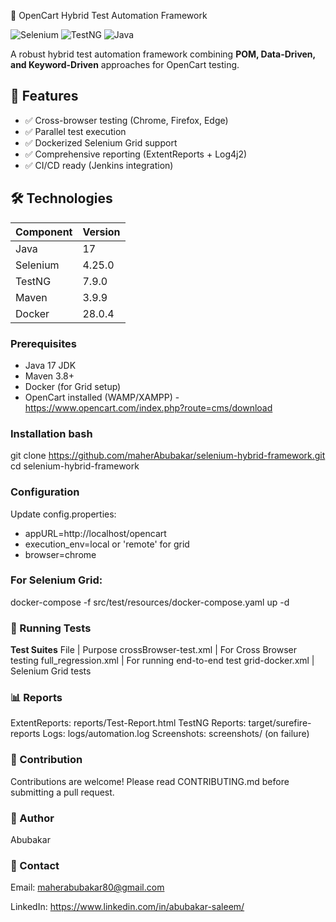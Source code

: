 🚀 OpenCart Hybrid Test Automation Framework

![Selenium](https://img.shields.io/badge/Selenium-4.25.0-43B02A?logo=selenium)
![TestNG](https://img.shields.io/badge/TestNG-7.9.0-DD0031)
![Java](https://img.shields.io/badge/Java-17-007396?logo=java)

A robust hybrid test automation framework combining **POM, Data-Driven, and Keyword-Driven** approaches 
for OpenCart testing.

## 📌 Features
- ✅ Cross-browser testing (Chrome, Firefox, Edge)
- ✅ Parallel test execution
- ✅ Dockerized Selenium Grid support
- ✅ Comprehensive reporting (ExtentReports + Log4j2)
- ✅ CI/CD ready (Jenkins integration)

## 🛠 Technologies
| Component | Version |
|-----------|---------|
| Java      | 17      |
| Selenium  | 4.25.0  |
| TestNG    | 7.9.0   |
| Maven     | 3.9.9   |
| Docker    | 28.0.4  |


### Prerequisites
- Java 17 JDK
- Maven 3.8+
- Docker (for Grid setup)
- OpenCart installed (WAMP/XAMPP) - https://www.opencart.com/index.php?route=cms/download

### Installation bash
git clone https://github.com/maherAbubakar/selenium-hybrid-framework.git
cd selenium-hybrid-framework

### Configuration
Update config.properties:
* appURL=http://localhost/opencart
* execution_env=local or 'remote' for grid
* browser=chrome

### For Selenium Grid:
docker-compose -f src/test/resources/docker-compose.yaml up -d

### 🧪 Running Tests
**Test Suites**
File	                |   Purpose
crossBrowser-test.xml   |   For Cross Browser testing
full_regression.xml     |   For running end-to-end test
grid-docker.xml         | Selenium Grid tests

### 📊 Reports
ExtentReports: reports/Test-Report.html
TestNG Reports: target/surefire-reports
Logs: logs/automation.log
Screenshots: screenshots/ (on failure)

### 🤝 Contribution
Contributions are welcome! Please read CONTRIBUTING.md before submitting a pull request.

### 📧 Author
Abubakar

### 📧 Contact
Email: maherabubakar80@gmail.com

LinkedIn: https://www.linkedin.com/in/abubakar-saleem/
